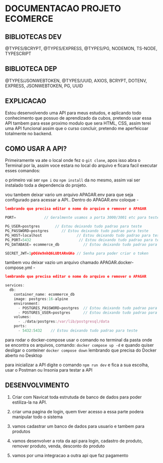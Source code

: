 # DOCUMENTACAO PROJETO ECOMERCE

## BIBLIOTECAS DEV
@TYPES/BCRYPT, @TYPES/EXPRESS, @TYPES/PG, NODEMON, TS-NODE, TYPESCRIPT

## BIBLIOTECA DEP
@TYPES/JSONWEBTOKEN, @TYPES/UUID, AXIOS, BCRYPT, DOTENV, EXPRESS, JSONWEBTOKEN, PG, UUID 

## EXPLICACAO
Estou desenvolvendo uma API para meus estudos, e aplicando todo conhecimento que possuo de aprendizado da cubos, pretendo usar essa API tambem para esse proximo modulo que sera HTML, CSS, assim terei uma API funcional assim que o curso concluir, pretendo me aperfeicoar totalmente no backend.

## COMO USAR A API?
Primeiramente va ate o local onde fez o `git clone`, apos isso abra o Terminal por la, assim voce estara no local do arquivo e ficara facil executar esses comandos:

o primeiro vai ser `npm i` ou `npm install` da no mesmo, assim vai ser instalado toda a dependencia do projeto.

vou tambem deixar vario um arquivo APAGAR.env para que seja configurado para acessar a API.. Dentro do APAGAR.env coloque - 
```json 
lembrando que precisa editar o nome do arquivo e remover o APAGAR
```
 
```ts
PORT=             // Geralmente usamos a porta 3000/3001 etc para testes

PG_USER=postgres       // Estou deixando tudo padrao para teste
PG_PASSWORD=postgres      // Estou deixando tudo padrao para teste
PG_HOST=localhost                // Estou deixando tudo padrao para teste
PG_PORT=5432                      // Estou deixando tudo padrao para teste
PG_DATABASE= ecommerce_db           // Estou deixando tudo padrao para teste

SECRET_JWT=1pOGVe9nhQ6LUDtARnGKo // Senha para poder criar o token 
```

tambem vou deixar vazio um arquivo chamado APAGAR.docker-compose.yml - 
```json 
lembrando que precisa editar o nome do arquivo e remover o APAGAR
```

```ts
services:
  db:
    container_name: ecommerce_db
    image: postgres:16-alpine
    environment:
      - POSTGRES_PASSWORD=postgres  // Estou deixando tudo padrao para teste
      - POSTGRES_USER=postgres      // Estou deixando tudo padrao para teste
    volumes:
      - ./data/postgres:/var/lib/postgresql/data
    ports: 
      - 5432:5432    // Estou deixando tudo padrao para teste

```

para rodar o docker-compose usar o comando no terminal da pasta onde se encontra os arquivos, comando: `docker compose up -d` e quando quiser desligar o conteiner `docker compose down` lembrando que precisa do Docker aberto no Desktop

para inicializar a API digite o comando `npm run dev` e fica a sua escolha, usar o Postman ou Insonia para testar a API


## DESENVOLVIMENTO

1. Criar com Navicat toda estrutuda de banco de dados para poder estiliza-la na API.

2. criar uma pagina de login, quem tiver acesso a essa parte podera manipular todo o sistema

3. vamos cadastrar um banco de dados para usuario e tambem para produtos

4. vamos desenvolver a rota da api para login, cadastro de produto, remover produto, venda, desconto do produto

5. vamos por uma integracao a outra api que faz pagamento
